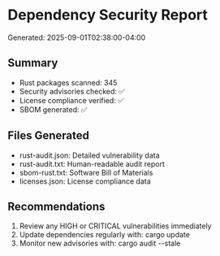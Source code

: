 # Dependency Security Report

Generated: 2025-09-01T02:38:00-04:00

## Summary
- Rust packages scanned: 345
- Security advisories checked: ✅
- License compliance verified: ✅
- SBOM generated: ✅

## Files Generated
- rust-audit.json: Detailed vulnerability data
- rust-audit.txt: Human-readable audit report
- sbom-rust.txt: Software Bill of Materials
- licenses.json: License compliance data

## Recommendations
1. Review any HIGH or CRITICAL vulnerabilities immediately
2. Update dependencies regularly with: cargo update
3. Monitor new advisories with: cargo audit --stale
